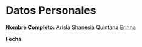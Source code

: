 <h1>Datos Personales</h1>
<p><strong>Nombre Completo:</strong> Arisla Shanesia Quintana Erinna 
<p><strong>Fecha</strong> 


